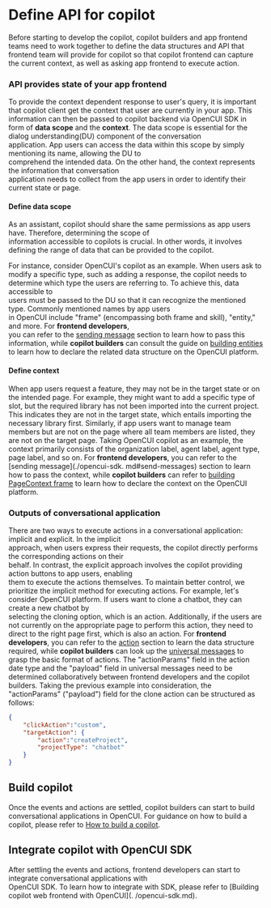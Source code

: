 # Define API for copilot
Before starting to develop the copilot, copilot builders and app frontend teams need to work together to define the data
structures and API that frontend team will provide for copilot so that copilot frontend can capture the current context,
as well as asking app frontend to execute action.

### API provides state of your app frontend
To provide the context dependent response to user's query, it is important that copilot client get the context that user
are currently in your app. This information can then be passed to copilot backend via OpenCUI SDK in form of **data 
scope** 
and the **context**. The data scope is essential for the dialog understanding(DU) component of the conversation  
application. App users can access the data within this scope by simply mentioning its name, allowing the DU to  
comprehend the intended data.  On the other hand, the context represents the information that conversation  
application needs to collect from the app users in order to identify their current state or page. 

#### Define data scope
As an assistant, copilot should share the same permissions as app users have. Therefore, determining the scope of  
information accessible to copilots is crucial. In other words, it involves defining the range of data that  can be 
provided to the copilot.

For instance, consider OpenCUI's copilot as an example. When users ask to modify a specific type, such as adding a 
response, the copilot needs to determine which type the users are referring to. To achieve this, data accessible to  
users must be passed to the DU so that it can recognize the mentioned type. Commonly mentioned names by app users  
in OpenCUI include "frame" (encompassing both frame and skill), "entity," and more. For **frontend developers**,  
you can refer to the [sending message](./opencui-sdk.md#send-messages) section to learn how to pass this information,
while **copilot builders**  can consult the guide on [building entities](./build-copilot.md#build-entities) to learn 
how to declare  the related data structure on the OpenCUI platform.

#### Define context
When app users request a feature, they may not be in the target state or on the intended page. For example,  they 
might want to add a specific type of slot, but the required library has not been imported into the current project.  
This indicates they are not in the target state, which entails importing the necessary library first. Similarly, if 
app users want to manage team members but are not on the page where all team members are listed, they are not on the target page.
Taking OpenCUI copilot as an example, the context primarily consists of the organization label, agent label,  agent 
type, page label, and so on. For **frontend developers**, you can refer to the [sending message](./opencui-sdk.
md#send-messages) section  to learn how to pass the context, while **copilot builders** can refer to [building 
PageContext frame](./build-copilot.md#build-a-frame) to learn how to declare the context on the OpenCUI platform.

### Outputs of conversational application
There are two ways to execute actions in a conversational application: implicit and explicit. In the implicit  
approach, when users express their requests, the copilot directly performs the corresponding actions on their  
behalf. In contrast, the explicit approach involves the copilot providing action buttons to app users, enabling  
them to execute the actions themselves. To maintain better control, we prioritize the implicit method for executing actions.
For example, let's consider OpenCUI platform. If users want to clone a chatbot, they can create a new chatbot by  
selecting the cloning option, which is an action. Additionally, if the users are not currently on the 
appropriate  page to perform this action, they need to direct to the right page first, which is also an action.  For 
**frontend developers**, you can refer to the [action](./opencui-sdk.md#action)  section to learn the data structure 
required,  while **copilot builders** can look up the [universal messages](https://opencui.io/reference/channels/universalmessage.html#json-representation) to grasp the basic format of actions. 
The "actionParams" field in the action date type and the "payload" field in universal messages need to be determined 
collaboratively between frontend developers and the copilot builders. Taking the previous example into consideration,
the "actionParams" ("payload") field for the clone action can be structured as follows:

```json
{
    "clickAction":"custom",
    "targetAction": {
        "action":"createProject",
        "projectType": "chatbot"
    }
}
```

## Build copilot
Once the events and actions are settled, copilot builders can start to build conversational applications in OpenCUI. 
For guidance on how to build a copilot, please refer to [How to build a copilot](./build-copilot.md).

## Integrate copilot with OpenCUI SDK
After settling the events and actions, frontend developers can start to integrate conversational applications with  
OpenCUI SDK. To learn how to integrate with SDK, please refer to [Building copilot web frontend with OpenCUI](.
/opencui-sdk.md).